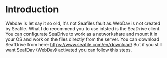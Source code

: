 # Introduction
Webdav is let say it so old, it's not Seafiles fault as WebDav is not created by Seafile. What I do recommend you to use intsted is the SeaDrive client.
You can configurate SeaDrive to work as a networkshare and mount it in your OS and work on the files directly from the server. You can download SeafDrive from here: https://www.seafile.com/en/download/
But if you still want SeafDav (WebDav) activated you can follow this steps.
